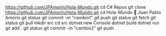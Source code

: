 https://github.com/JPAmorin/Hola-Mundo.git
cd C# Repos
git clone https://github.com/JPAmorin/Hola-Mundo.git
cd Hola-Mundo
:tada: Juan Pablo Amorín
git status
git commit -m "cambio1"
git push
git status
git fetch
git status
git pull
mkdir src
cd src
dotnet new Console
dotnet build
dotnet run
git add .
git status
git commit -m "cambio2"
git push